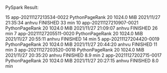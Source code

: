 PySpark Result:

15  app-20211127213534-0022 	PythonPageRank 	20 	1024.0 MiB 		2021/11/27 21:35:34 	anhvu 	FINISHED 	33 min
10  app-20211127210907-0021 	PythonPageRank 	20 	1024.0 MiB 		2021/11/27 21:09:07 	anhvu 	FINISHED 	26 min
7   app-20211127205511-0020 	PythonPageRank 	20 	1024.0 MiB 		2021/11/27 20:55:11 	anhvu 	FINISHED 	14 min
5   app-20211127204420-0019 	PythonPageRank 	20 	1024.0 MiB 		2021/11/27 20:44:20 	anhvu 	FINISHED 	11 min
3   app-20211127203520-0018 	PythonPageRank 	20 	1024.0 MiB 		2021/11/27 20:35:20 	anhvu 	FINISHED 	8.9 min
2   app-20211127202715-0017 	PythonPageRank 	20 	1024.0 MiB 		2021/11/27 20:27:15 	anhvu 	FINISHED 	8.0 min 